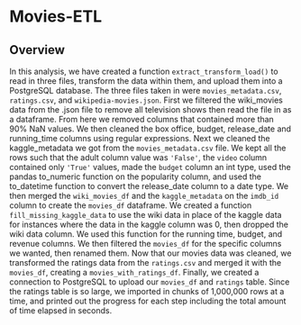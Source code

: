 # Movies-ETL

## Overview
In this analysis, we have created a function `extract_transform_load()` to read in three files, transform the data within them, and upload them into a PostgreSQL database. The three files taken in were `movies_metadata.csv`, `ratings.csv`, and `wikipedia-movies.json`. First we filtered the wiki_movies data from the .json file to remove all television shows then read the file in as a dataframe. From here we removed columns that contained more than 90% NaN values. We then cleaned the box office, budget, release_date and running_time columns using regular expressions. Next we cleaned the kaggle_metadata we got from the `movies_metadata.csv` file. We kept all the rows such that the adult column value was `'False'`, the `video` column contained only `'True'` values, made the `budget` column an int type, used the pandas to_numeric function on the popularity column, and used the to_datetime function to convert the release_date column to a date type. We then merged the `wiki_movies_df` and the `kaggle_metadata` on the `imdb_id` column to create the `movies_df` dataframe. We created a function `fill_missing_kaggle_data` to use the wiki data in place of the kaggle data for instances where the data in the kaggle column was 0, then dropped the wiki data column. We used this function for the running time, budget, and revenue columns. We then filtered the `movies_df` for the specific columns we wanted, then renamed them. Now that our movies data was cleaned, we transformed the ratings data from the `ratings.csv` and merged it with the `movies_df`, creating a `movies_with_ratings_df`. Finally, we created a connection to PostgreSQL to upload our `movies_df` and `ratings` table. Since the ratings table is so large, we imported in chunks of 1,000,000 rows at a time, and printed out the progress for each step including the total amount of time elapsed in seconds.